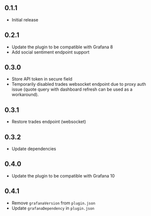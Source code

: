 ## 0.1.1

- Initial release

## 0.2.1 

- Update the plugin to be compatible with Grafana 8
- Add social sentiment endpoint support

## 0.3.0
- Store API token in secure field
- Temporarily disabled trades websocket endpoint due to proxy auth issue (quote query with dashboard refresh can be used as a workaround).   

## 0.3.1
- Restore trades endpoint (websocket)

## 0.3.2
- Update dependencies

## 0.4.0 
- Update the plugin to be compatible with Grafana 10 
 
## 0.4.1
- Remove `grafanaVersion` from `plugin.json`
- Update `grafanaDependency` in `plugin.json`